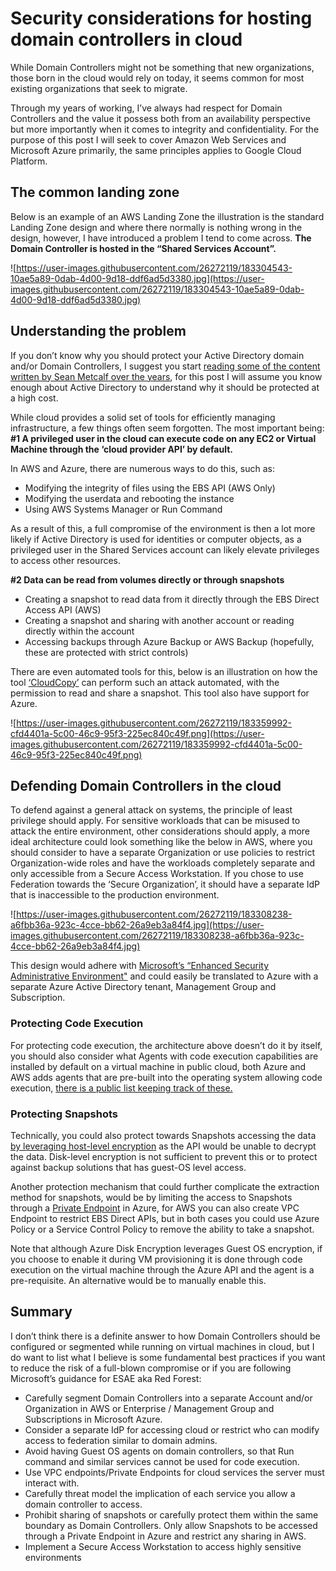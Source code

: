 # Security considerations for hosting domain controllers in cloud

While Domain Controllers might not be something that new organizations, those born in the cloud would rely on today, it seems common for most existing organizations that seek to migrate.

Through my years of working, I’ve always had respect for Domain Controllers and the value it possess both from an availability perspective but more importantly when it comes to integrity and confidentiality. For the purpose of this post I will seek to cover Amazon Web Services and Microsoft Azure primarily, the same principles applies to Google Cloud Platform.

## The common landing zone

Below is an example of an AWS Landing Zone the illustration is the standard Landing Zone design and where there normally is nothing wrong in the design, however,  I have introduced a problem I tend to come across. **The Domain Controller is hosted in the “Shared Services Account”.** 

![https://user-images.githubusercontent.com/26272119/183304543-10ae5a89-0dab-4d00-9d18-ddf6ad5d3380.jpg](https://user-images.githubusercontent.com/26272119/183304543-10ae5a89-0dab-4d00-9d18-ddf6ad5d3380.jpg)

## Understanding the problem

If you don’t know why you should protect your Active Directory domain and/or Domain Controllers, I suggest you start [reading some of the content written by Sean Metcalf over the years](https://adsecurity.org/?p=1684), for this post I will assume you know enough about Active Directory to understand why it should be protected at a high cost.

While cloud provides a solid set of tools for efficiently managing infrastructure, a few things often seem forgotten. The most important being: **#1 A privileged user in the cloud can execute code on any EC2 or Virtual Machine through the ‘cloud provider API’ by default.**

In AWS and Azure, there are numerous ways to do this, such as:

- Modifying the integrity of files using the EBS API (AWS Only)
- Modifying the userdata and rebooting the instance
- Using AWS Systems Manager or Run Command

As a result of this, a full compromise of the environment is then a lot more likely if Active Directory is used for identities or computer objects, as a privileged user in the Shared Services account can likely elevate privileges to access other resources.

**#2 Data can be read from volumes directly or through snapshots**

- Creating a snapshot to read data from it directly through the EBS Direct Access API (AWS)
- Creating a snapshot and sharing with another account or reading directly within the account
- Accessing backups through Azure Backup or AWS Backup (hopefully, these are protected with strict controls)

There are even automated tools for this, below is an illustration on how the tool [‘CloudCopy’](https://github.com/Static-Flow/CloudCopy) can perform such an attack automated, with the permission to read and share a snapshot. This tool also have support for Azure. 

![https://user-images.githubusercontent.com/26272119/183359992-cfd4401a-5c00-46c9-95f3-225ec840c49f.png](https://user-images.githubusercontent.com/26272119/183359992-cfd4401a-5c00-46c9-95f3-225ec840c49f.png)

## Defending Domain Controllers in the cloud

To defend against a general attack on systems, the principle of least privilege should apply. For sensitive workloads that can be misused to attack the entire environment, other considerations should apply, a more ideal architecture could look something like the below in AWS, where you  should consider to have a separate Organization or use policies to restrict Organization-wide roles and have the workloads completely separate and only accessible from a Secure Access Workstation. If you chose to use Federation towards the ‘Secure Organization’, it should have a separate IdP that is inaccessible to the production environment. 

![https://user-images.githubusercontent.com/26272119/183308238-a6fbb36a-923c-4cce-bb62-26a9eb3a84f4.jpg](https://user-images.githubusercontent.com/26272119/183308238-a6fbb36a-923c-4cce-bb62-26a9eb3a84f4.jpg)

This design would adhere with [Microsoft’s “Enhanced Security Administrative Environment"](https://docs.microsoft.com/en-us/security/compass/esae-retirement) and could easily be translated to Azure with a separate Azure Active Directory tenant, Management Group and Subscription.

### Protecting Code Execution

For protecting code execution, the architecture above doesn’t do it by itself, you should also consider what Agents with code execution capabilities are installed by default on a virtual machine in public cloud, both Azure and AWS adds agents that are pre-built into the operating system allowing code execution, [there is a public list keeping track of these.](https://github.com/wiz-sec/cloud-middleware-dataset) 

### Protecting Snapshots

Technically, you could also protect towards Snapshots accessing the data [by leveraging host-level encryption](https://aws.amazon.com/blogs/aws/amazon-ec2-now-supports-nitrotpm-and-uefi-secure-boot/) as the API would be unable to decrypt the data. Disk-level encryption is not sufficient to prevent this or to protect against backup solutions that has guest-OS level access.

Another protection mechanism that could further complicate the extraction method for snapshots, would be by limiting the access to Snapshots through a [Private Endpoint](https://docs.microsoft.com/en-us/azure/virtual-machines/disks-enable-private-links-for-import-export-portal) in Azure, for AWS you can also create VPC Endpoint to restrict EBS Direct APIs, but in both cases you could use Azure Policy or a Service Control Policy to remove the ability to take a snapshot.

Note that although Azure Disk Encryption leverages Guest OS encryption, if you choose to enable it during VM provisioning it is done through code execution on the virtual machine through the Azure API and the agent is a pre-requisite. An alternative would be to manually enable this.

## Summary

I don’t think there is a definite answer to how Domain Controllers should be configured or segmented while running on virtual machines in cloud, but I do want to list what I believe is some fundamental best practices if you want to reduce the risk of a full-blown compromise or if you are following Microsoft’s guidance for ESAE aka Red Forest:

- Carefully segment Domain Controllers into a separate Account and/or Organization in AWS or Enterprise / Management Group and Subscriptions in Microsoft Azure.
- Consider a separate IdP for accessing cloud or restrict who can modify access to federation similar to domain admins.
- Avoid having Guest OS agents on domain controllers, so that Run command and similar services cannot be used for code execution.
- Use VPC endpoints/Private Endpoints for cloud services the server must interact with.
- Carefully threat model the implication of each service you allow a domain controller to access.
- Prohibit sharing of snapshots or carefully protect them within the same boundary as Domain Controllers. Only allow Snapshots to be accessed through a Private Endpoint in Azure and restrict any sharing in AWS.
- Implement a Secure Access Workstation to access highly sensitive environments